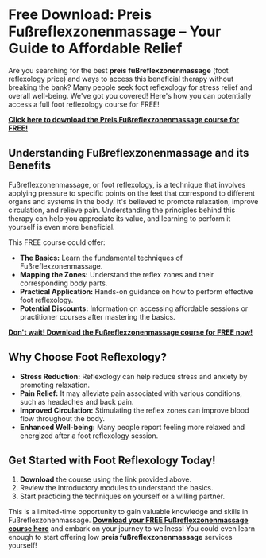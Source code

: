 # Free Download: Preis Fußreflexzonenmassage – Your Guide to Affordable Relief

Are you searching for the best **preis fußreflexzonenmassage** (foot reflexology price) and ways to access this beneficial therapy without breaking the bank? Many people seek foot reflexology for stress relief and overall well-being. We've got you covered! Here's how you can potentially access a full foot reflexology course for FREE!

[**Click here to download the Preis Fußreflexzonenmassage course for FREE!**](https://udemywork.com/preis-fussreflexzonenmassage)

## Understanding Fußreflexzonenmassage and its Benefits

Fußreflexzonenmassage, or foot reflexology, is a technique that involves applying pressure to specific points on the feet that correspond to different organs and systems in the body. It's believed to promote relaxation, improve circulation, and relieve pain. Understanding the principles behind this therapy can help you appreciate its value, and learning to perform it yourself is even more beneficial.

This FREE course could offer:
*   **The Basics:** Learn the fundamental techniques of Fußreflexzonenmassage.
*   **Mapping the Zones:** Understand the reflex zones and their corresponding body parts.
*   **Practical Application:** Hands-on guidance on how to perform effective foot reflexology.
*   **Potential Discounts:** Information on accessing affordable sessions or practitioner courses after mastering the basics.

[**Don't wait! Download the Fußreflexzonenmassage course for FREE now!**](https://udemywork.com/preis-fussreflexzonenmassage)

## Why Choose Foot Reflexology?

*   **Stress Reduction:** Reflexology can help reduce stress and anxiety by promoting relaxation.
*   **Pain Relief:** It may alleviate pain associated with various conditions, such as headaches and back pain.
*   **Improved Circulation:** Stimulating the reflex zones can improve blood flow throughout the body.
*   **Enhanced Well-being:** Many people report feeling more relaxed and energized after a foot reflexology session.

## Get Started with Foot Reflexology Today!

1.  **Download** the course using the link provided above.
2.  Review the introductory modules to understand the basics.
3.  Start practicing the techniques on yourself or a willing partner.

This is a limited-time opportunity to gain valuable knowledge and skills in Fußreflexzonenmassage. **[Download your FREE Fußreflexzonenmassage course here](https://udemywork.com/preis-fussreflexzonenmassage)** and embark on your journey to wellness! You could even learn enough to start offering low **preis fußreflexzonenmassage** services yourself!
